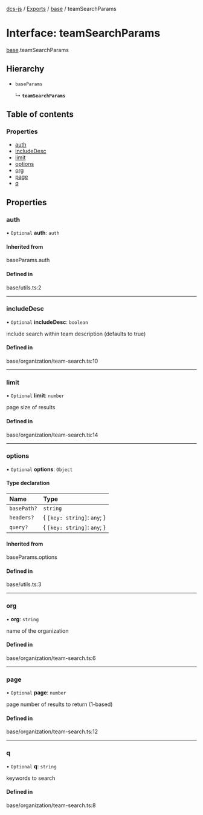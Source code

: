 [dcs-js](../README.md) / [Exports](../modules.md) / [base](../modules/base.md) / teamSearchParams

# Interface: teamSearchParams

[base](../modules/base.md).teamSearchParams

## Hierarchy

- `baseParams`

  ↳ **`teamSearchParams`**

## Table of contents

### Properties

- [auth](base.teamSearchParams.md#auth)
- [includeDesc](base.teamSearchParams.md#includedesc)
- [limit](base.teamSearchParams.md#limit)
- [options](base.teamSearchParams.md#options)
- [org](base.teamSearchParams.md#org)
- [page](base.teamSearchParams.md#page)
- [q](base.teamSearchParams.md#q)

## Properties

### <a id="auth" name="auth"></a> auth

• `Optional` **auth**: `auth`

#### Inherited from

baseParams.auth

#### Defined in

base/utils.ts:2

___

### <a id="includedesc" name="includedesc"></a> includeDesc

• `Optional` **includeDesc**: `boolean`

include search within team description (defaults to true)

#### Defined in

base/organization/team-search.ts:10

___

### <a id="limit" name="limit"></a> limit

• `Optional` **limit**: `number`

page size of results

#### Defined in

base/organization/team-search.ts:14

___

### <a id="options" name="options"></a> options

• `Optional` **options**: `Object`

#### Type declaration

| Name | Type |
| :------ | :------ |
| `basePath?` | `string` |
| `headers?` | { `[key: string]`: `any`;  } |
| `query?` | { `[key: string]`: `any`;  } |

#### Inherited from

baseParams.options

#### Defined in

base/utils.ts:3

___

### <a id="org" name="org"></a> org

• **org**: `string`

name of the organization

#### Defined in

base/organization/team-search.ts:6

___

### <a id="page" name="page"></a> page

• `Optional` **page**: `number`

page number of results to return (1-based)

#### Defined in

base/organization/team-search.ts:12

___

### <a id="q" name="q"></a> q

• `Optional` **q**: `string`

keywords to search

#### Defined in

base/organization/team-search.ts:8
